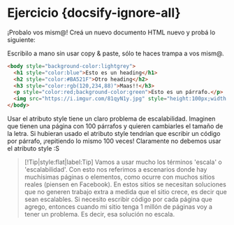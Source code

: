 # Ejercicio {docsify-ignore-all}

¡Probalo vos mism@! Creá un nuevo documento HTML nuevo y probá lo siguiente:

Escribilo a mano sin usar copy & paste, sólo te haces trampa a vos mism@.

```html
<body style="background-color:lightgrey">
  <h1 style="color:blue">Esto es un heading</h1>
  <h2 style="color:#BA521F">Otro heading</h2>
  <h3 style="color:rgb(120,234,88)">Maas!!</h3>
  <p style="color:red;background-color:green">Esto es un párrafo.</p>
  <img src="https://i.imgur.com/81qyN1y.jpg" style="height:100px;width:100px">
</body>
```

Usar el atributo style tiene un claro problema de escalabilidad. Imaginen que tienen una página con 100 párrafos y quieren cambiarles el tamaño de la letra. Si hubieran usado el atributo style tendrían que escribir un código por párrafo, ¡repitiendo lo mismo 100 veces! Claramente no debemos usar el atributo style :S

>[!Tip|style:flat|label:Tip]
>Vamos a usar mucho los términos 'escala' o 'escalabilidad'. Con esto nos referimos a escenarios donde hay muchísimas páginas o elementos, como ocurre con muchos sitios reales (piensen en Facebook). En estos sitios se necesitan soluciones que no generen trabajo extra a medida que el sitio crece, es decir que sean escalables. Si necesito escribir código por cada página que agrego, entonces cuando mi sitio tenga 1 millón de páginas voy a tener un problema. Es decir, esa solución no escala.
